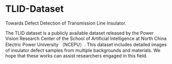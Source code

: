 # TLID-Dataset
Towards Defect Detection of Transmission Line Insulator.


The TLID dataset is a publicly available dataset released by the Power Vision Research Center of the School of Artificial Intelligence at North China Electric Power University （NCEPU）. This dataset includes detailed images of insulator defect samples from multiple backgrounds and materials. We hope that these works can assist researchers engaged in this field.
